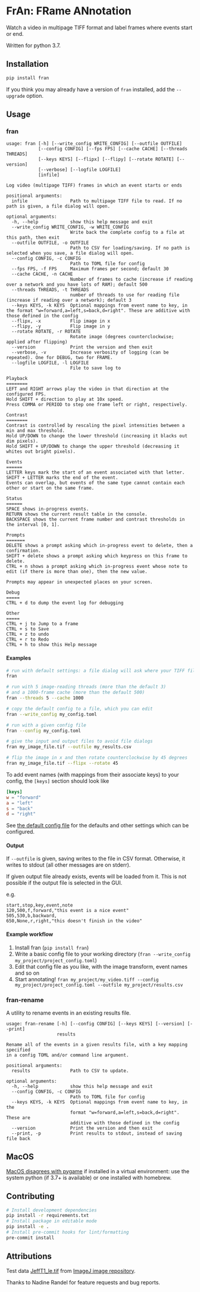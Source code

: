 # FrAn: FRame ANnotation

Watch a video in multipage TIFF format and label frames where events start or end.

Written for python 3.7.

## Installation

```bash
pip install fran
```

If you think you may already have a version of `fran` installed, add the `--upgrade` option.

## Usage

### fran

```_fran
usage: fran [-h] [--write_config WRITE_CONFIG] [--outfile OUTFILE]
            [--config CONFIG] [--fps FPS] [--cache CACHE] [--threads THREADS]
            [--keys KEYS] [--flipx] [--flipy] [--rotate ROTATE] [--version]
            [--verbose] [--logfile LOGFILE]
            [infile]

Log video (multipage TIFF) frames in which an event starts or ends

positional arguments:
  infile                Path to multipage TIFF file to read. If no path is given, a file dialog will open.

optional arguments:
  -h, --help            show this help message and exit
  --write_config WRITE_CONFIG, -w WRITE_CONFIG
                        Write back the complete config to a file at this path, then exit
  --outfile OUTFILE, -o OUTFILE
                        Path to CSV for loading/saving. If no path is selected when you save, a file dialog will open.
  --config CONFIG, -c CONFIG
                        Path to TOML file for config
  --fps FPS, -f FPS     Maximum frames per second; default 30
  --cache CACHE, -n CACHE
                        Number of frames to cache (increase if reading over a network and you have lots of RAM); default 500
  --threads THREADS, -t THREADS
                        number of threads to use for reading file (increase if reading over a network); default 3
  --keys KEYS, -k KEYS  Optional mappings from event name to key, in the format "w=forward,a=left,s=back,d=right". These are additive with those defined in the config
  --flipx, -x           Flip image in x
  --flipy, -y           Flip image in y
  --rotate ROTATE, -r ROTATE
                        Rotate image (degrees counterclockwise; applied after flipping)
  --version             Print the version and then exit
  --verbose, -v         Increase verbosity of logging (can be repeated). One for DEBUG, two for FRAME.
  --logfile LOGFILE, -l LOGFILE
                        File to save log to

Playback
========
LEFT and RIGHT arrows play the video in that direction at the configured FPS.
Hold SHIFT + direction to play at 10x speed.
Press COMMA or PERIOD to step one frame left or right, respectively.

Contrast
========
Contrast is controlled by rescaling the pixel intensities between a min and max threshold.
Hold UP/DOWN to change the lower threshold (increasing it blacks out dim pixels).
Hold SHIFT + UP/DOWN to change the upper threshold (decreasing it whites out bright pixels).

Events
======
LETTER keys mark the start of an event associated with that letter.
SHIFT + LETTER marks the end of the event.
Events can overlap, but events of the same type cannot contain each other or start on the same frame.

Status
======
SPACE shows in-progress events.
RETURN shows the current result table in the console.
BACKSPACE shows the current frame number and contrast thresholds in the interval [0, 1].

Prompts
=======
DELETE shows a prompt asking which in-progress event to delete, then a confirmation.
SHIFT + delete shows a prompt asking which keypress on this frame to delete.
CTRL + n shows a prompt asking which in-progress event whose note to edit (if there is more than one), then the new value.

Prompts may appear in unexpected places on your screen.

Debug
=====
CTRL + d to dump the event log for debugging

Other
=====
CTRL + j to Jump to a frame
CTRL + s to Save
CTRL + z to undo
CTRL + r to Redo
CTRL + h to show this Help message
```

#### Examples

```bash
# run with default settings: a file dialog will ask where your TIFF file is and where to save the CSV
fran

# run with 5 image-reading threads (more than the default 3)
# and a 1000-frame cache (more than the default 500)
fran --threads 5 --cache 1000

# copy the default config to a file, which you can edit
fran --write_config my_config.toml

# run with a given config file
fran --config my_config.toml

# give the input and output files to avoid file dialogs
fran my_image_file.tif --outfile my_results.csv

# flip the image in x and then rotate counterclockwise by 45 degrees
fran my_image_file.tif --flipx --rotate 45

```

To add event names (with mappings from their associate keys) to your config, the `[keys]` section should look like

```toml
[keys]
w = "forward"
a = "left"
s = "back"
d = "right"

```

See [the default config file](fran/config.toml) for the defaults and other settings which can be configured.

#### Output

If `--outfile` is given, saving writes to the file in CSV format.
Otherwise, it writes to stdout (all other messages are on stderr).

If given output file already exists, events will be loaded from it.
This is not possible if the output file is selected in the GUI.

e.g.

```csv
start,stop,key,event,note
120,500,f,forward,"this event is a nice event"
505,530,b,backward,
650,None,r,right,"this doesn't finish in the video"
```

#### Example workflow

1. Install fran (`pip install fran`)
2. Write a basic config file to your working directory (`fran --write_config my_project/project_config.toml`)
3. Edit that config file as you like, with the image transform, event names and so on
4. Start annotating! `fran my_project/my_video.tiff --config my_project/project_config.toml --outfile my_project/results.csv`

### fran-rename

A utility to rename events in an existing results file.

```_fran_rename
usage: fran-rename [-h] [--config CONFIG] [--keys KEYS] [--version] [--print]
                   results

Rename all of the events in a given results file, with a key mapping specified
in a config TOML and/or command line argument.

positional arguments:
  results               Path to CSV to update.

optional arguments:
  -h, --help            show this help message and exit
  --config CONFIG, -c CONFIG
                        Path to TOML file for config
  --keys KEYS, -k KEYS  Optional mappings from event name to key, in the
                        format "w=forward,a=left,s=back,d=right". These are
                        additive with those defined in the config
  --version             Print the version and then exit
  --print, -p           Print results to stdout, instead of saving file back
```

## MacOS

[MacOS disagrees with pygame](https://bitbucket.org/pygame/pygame/issues/203/window-does-not-get-focus-on-os-x-with)
 if installed in a virtual environment:
 use the system python (if 3.7+ is available) or one installed with homebrew.


## Contributing

```sh
# Install development dependencies
pip install -r requirements.txt
# Install package in editable mode
pip install -e .
# Install pre-commit hooks for lint/formatting
pre-commit install
```

## Attributions

Test data [JeffT1_le.tif](./data/JeffT1_le.tif) from [ImageJ image repository](https://imagej.nih.gov/ij/images/t1-head-raw.zip).

Thanks to Nadine Randel for feature requests and bug reports.
